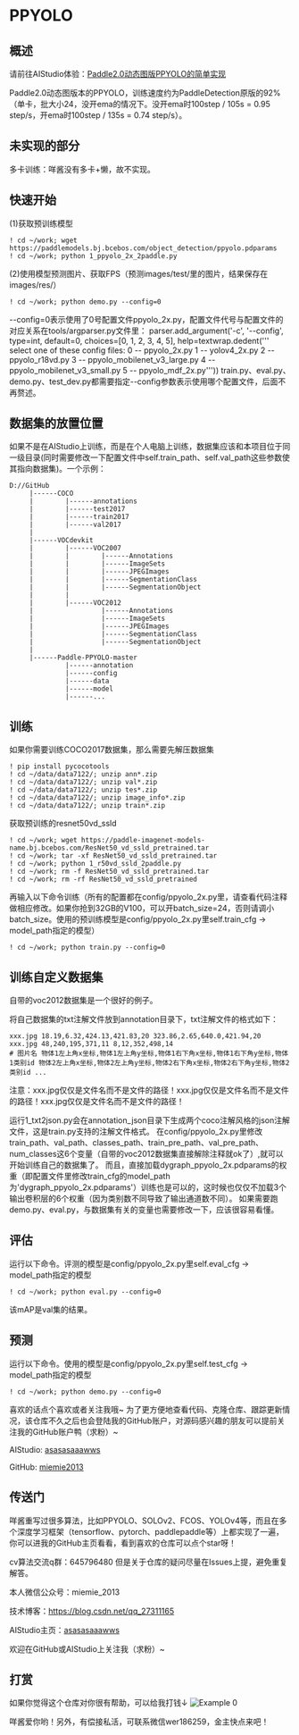 # PPYOLO

## 概述

请前往AIStudio体验：[Paddle2.0动态图版PPYOLO的简单实现](https://aistudio.baidu.com/aistudio/projectdetail/1156231)

Paddle2.0动态图版本的PPYOLO，训练速度约为PaddleDetection原版的92%（单卡，批大小24，没开ema的情况下。没开ema时100step / 105s = 0.95 step/s，开ema时100step / 135s = 0.74 step/s）。

## 未实现的部分

多卡训练：咩酱没有多卡+懒，故不实现。

## 快速开始
(1)获取预训练模型

```
! cd ~/work; wget https://paddlemodels.bj.bcebos.com/object_detection/ppyolo.pdparams
! cd ~/work; python 1_ppyolo_2x_2paddle.py
```
(2)使用模型预测图片、获取FPS（预测images/test/里的图片，结果保存在images/res/）
```
! cd ~/work; python demo.py --config=0
```
--config=0表示使用了0号配置文件ppyolo_2x.py，配置文件代号与配置文件的对应关系在tools/argparser.py文件里：
parser.add_argument('-c', '--config', type=int, default=0,
                    choices=[0, 1, 2, 3, 4, 5],
                    help=textwrap.dedent('''\
                    select one of these config files:
                    0 -- ppyolo_2x.py
                    1 -- yolov4_2x.py
                    2 -- ppyolo_r18vd.py
                    3 -- ppyolo_mobilenet_v3_large.py
                    4 -- ppyolo_mobilenet_v3_small.py
                    5 -- ppyolo_mdf_2x.py'''))
train.py、eval.py、demo.py、test_dev.py都需要指定--config参数表示使用哪个配置文件，后面不再赘述。


## 数据集的放置位置
如果不是在AIStudio上训练，而是在个人电脑上训练，数据集应该和本项目位于同一级目录(同时需要修改一下配置文件中self.train_path、self.val_path这些参数使其指向数据集)。一个示例：
```
D://GitHub
     |------COCO
     |        |------annotations
     |        |------test2017
     |        |------train2017
     |        |------val2017
     |
     |------VOCdevkit
     |        |------VOC2007
     |        |        |------Annotations
     |        |        |------ImageSets
     |        |        |------JPEGImages
     |        |        |------SegmentationClass
     |        |        |------SegmentationObject
     |        |
     |        |------VOC2012
     |                 |------Annotations
     |                 |------ImageSets
     |                 |------JPEGImages
     |                 |------SegmentationClass
     |                 |------SegmentationObject
     |
     |------Paddle-PPYOLO-master
              |------annotation
              |------config
              |------data
              |------model
              |------...
```


## 训练

如果你需要训练COCO2017数据集，那么需要先解压数据集

```
! pip install pycocotools
! cd ~/data/data7122/; unzip ann*.zip
! cd ~/data/data7122/; unzip val*.zip
! cd ~/data/data7122/; unzip tes*.zip
! cd ~/data/data7122/; unzip image_info*.zip
! cd ~/data/data7122/; unzip train*.zip
```

获取预训练的resnet50vd_ssld

```
! cd ~/work; wget https://paddle-imagenet-models-name.bj.bcebos.com/ResNet50_vd_ssld_pretrained.tar
! cd ~/work; tar -xf ResNet50_vd_ssld_pretrained.tar
! cd ~/work; python 1_r50vd_ssld_2paddle.py
! cd ~/work; rm -f ResNet50_vd_ssld_pretrained.tar
! cd ~/work; rm -rf ResNet50_vd_ssld_pretrained
```

再输入以下命令训练（所有的配置都在config/ppyolo_2x.py里，请查看代码注释做相应修改。如果你抢到32GB的V100，可以开batch_size=24，否则请调小batch_size。使用的预训练模型是config/ppyolo_2x.py里self.train_cfg -> model_path指定的模型）

```
! cd ~/work; python train.py --config=0
```


## 训练自定义数据集
自带的voc2012数据集是一个很好的例子。

将自己数据集的txt注解文件放到annotation目录下，txt注解文件的格式如下：
```
xxx.jpg 18.19,6.32,424.13,421.83,20 323.86,2.65,640.0,421.94,20
xxx.jpg 48,240,195,371,11 8,12,352,498,14
# 图片名 物体1左上角x坐标,物体1左上角y坐标,物体1右下角x坐标,物体1右下角y坐标,物体1类别id 物体2左上角x坐标,物体2左上角y坐标,物体2右下角x坐标,物体2右下角y坐标,物体2类别id ...
```
注意：xxx.jpg仅仅是文件名而不是文件的路径！xxx.jpg仅仅是文件名而不是文件的路径！xxx.jpg仅仅是文件名而不是文件的路径！

运行1_txt2json.py会在annotation_json目录下生成两个coco注解风格的json注解文件，这是train.py支持的注解文件格式。
在config/ppyolo_2x.py里修改train_path、val_path、classes_path、train_pre_path、val_pre_path、num_classes这6个变量（自带的voc2012数据集直接解除注释就ok了）,就可以开始训练自己的数据集了。
而且，直接加载dygraph_ppyolo_2x.pdparams的权重（即配置文件里修改train_cfg的model_path为'dygraph_ppyolo_2x.pdparams'）训练也是可以的，这时候也仅仅不加载3个输出卷积层的6个权重（因为类别数不同导致了输出通道数不同）。
如果需要跑demo.py、eval.py，与数据集有关的变量也需要修改一下，应该很容易看懂。

## 评估
运行以下命令。评测的模型是config/ppyolo_2x.py里self.eval_cfg -> model_path指定的模型

```
! cd ~/work; python eval.py --config=0
```

该mAP是val集的结果。

## 预测
运行以下命令。使用的模型是config/ppyolo_2x.py里self.test_cfg -> model_path指定的模型

```
! cd ~/work; python demo.py --config=0
```

喜欢的话点个喜欢或者关注我哦~
为了更方便地查看代码、克隆仓库、跟踪更新情况，该仓库不久之后也会登陆我的GitHub账户，对源码感兴趣的朋友可以提前关注我的GitHub账户鸭（求粉）~

AIStudio: [asasasaaawws](https://aistudio.baidu.com/aistudio/personalcenter/thirdview/165135)

GitHub: [miemie2013](https://github.com/miemie2013)


## 传送门

咩酱重写过很多算法，比如PPYOLO、SOLOv2、FCOS、YOLOv4等，而且在多个深度学习框架（tensorflow、pytorch、paddlepaddle等）上都实现了一遍，你可以进我的GitHub主页看看，看到喜欢的仓库可以点个star呀！

cv算法交流q群：645796480
但是关于仓库的疑问尽量在Issues上提，避免重复解答。

本人微信公众号：miemie_2013

技术博客：https://blog.csdn.net/qq_27311165

AIStudio主页：[asasasaaawws](https://aistudio.baidu.com/aistudio/personalcenter/thirdview/165135)

欢迎在GitHub或AIStudio上关注我（求粉）~

## 打赏

如果你觉得这个仓库对你很有帮助，可以给我打钱↓
![Example 0](weixin/sk.png)

咩酱爱你哟！另外，有偿接私活，可联系微信wer186259，金主快点来吧！
